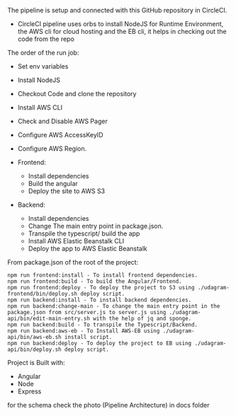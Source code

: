 The pipeline is setup and connected with this GitHub repository in CircleCI.

  - CircleCI pipeline uses orbs to install NodeJS for Runtime Environment, the AWS cli for cloud hosting and the EB cli, it helps in checking out the code from the repo


The order of the run job:
- Set env variables
- Install NodeJS
- Checkout Code and clone the repository
- Install AWS CLI 
- Check and Disable AWS Pager
- Configure AWS AccessKeyID
- Configure AWS Region.
- Frontend:
    - Install dependencies
    - Build the angular
    - Deploy the site to AWS S3

- Backend:
    - Install dependencies
    - Change The main entry point in package.json.
    - Transpile the typescript/ build the app
    - Install AWS Elastic Beanstalk CLI
    - Deploy the app to AWS Elastic Beanstalk


From package.json of the root of the project:

    npm run frontend:install - To install frontend dependencies.
    npm run frontend:build - To build the Angular/Frontend.
    npm run frontend:deploy - To deploy the project to S3 using ./udagram-frontend/bin/deploy.sh deploy script.
    npm run backend:install - To install backend dependencies.
    npm run backend:change-main - To change the main entry point in the package.json from src/server.js to server.js using ./udagram-api/bin/edit-main-entry.sh with the help of jq and sponge.
    npm run backend:build - To transpile the Typescript/Backend.
    npm run backend:aws-eb - To Install AWS-EB using ./udagram-api/bin/aws-eb.sh install script.
    npm run backend:deploy - To deploy the project to EB using ./udagram-api/bin/deploy.sh deploy script.



Project is Built with:
 - Angular 
 - Node
 - Express


for the schema check the photo (Pipeline Architecture) in docs folder 
